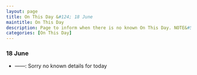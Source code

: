 ```yaml
---
layout: page
title: On This Day &#124; 18 June
maintitle: On This Day
description: Page to inform when there is no known On This Day. NOTE&#58; There may still be comments.
categories: [On This Day]
---
```


### 18 June
* ——: Sorry no known details for today

